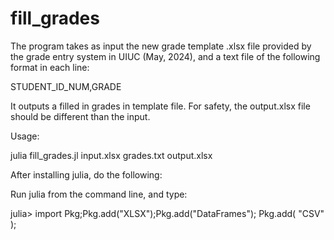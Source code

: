 # fill_grades

The program takes as input the new grade template .xlsx file
provided by the grade entry system in UIUC (May, 2024), and a text
file of the following format in each line:

   STUDENT_ID_NUM,GRADE

 It outputs a filled in grades in template file. For safety, the
 output.xlsx file should be different than the input.

 Usage:

 julia  fill_grades.jl  input.xlsx  grades.txt  output.xlsx


 After installing julia, do the following:

 Run julia from the command line, and type:

 julia> import Pkg;Pkg.add("XLSX");Pkg.add("DataFrames"); Pkg.add( "CSV" );


